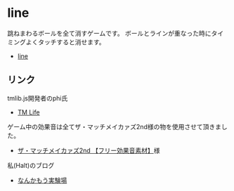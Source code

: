 # line

跳ねまわるボールを全て消すゲームです。
ボールとラインが重なった時にタイミングよくタッチすると消せます。

- [line]()


## リンク
tmlib.js開発者のphi氏

- [TM Life](http://bit.ly/MsWNlN)

ゲーム中の効果音は全てザ・マッチメイカァズ2nd様の物を使用させて頂きました。

- [ザ・マッチメイカァズ2nd 【フリー効果音素材】](http://osabisi.sakura.ne.jp/m2/)様


私(Halt)のブログ

- [なんかもう実験場](http://bit.ly/MsWGXg)